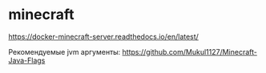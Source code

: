 # minecraft
https://docker-minecraft-server.readthedocs.io/en/latest/

Рекомендуемые jvm аргументы: https://github.com/Mukul1127/Minecraft-Java-Flags
